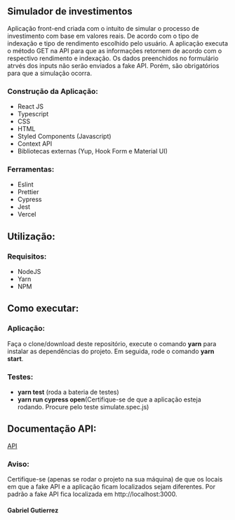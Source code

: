    <body>
   <aside>
    <h1>Simulador de investimentos</h1>
    <p>
      Aplicação front-end criada com o intuito de simular o processo de
      investimento com base em valores reais. De acordo com o tipo de indexação
      e tipo de rendimento escolhido pelo usuário. A aplicação executa o método
      GET na API para que as informações retornem de acordo com o respectivo rendimento e
      indexação. Os dados preenchidos no formulário atrvés dos inputs não serão
      enviados a fake API. Porém, são obrigatórios para que a simulação ocorra.
    </p>
   </aside>
  <aside>
    <h3>Construção da Aplicação:</h3>
    <ul>
      <li>React JS</li>
      <li>Typescript</li>
      <li>CSS</li>
      <li>HTML</li>
      <li>Styled Components (Javascript)</li>
      <li>Context API</li>
      <li>Bibliotecas externas (Yup, Hook Form e Material UI)</li>
    </ul>
  </aside>
  
  <aside>
    <h3>Ferramentas:</h3>
    <ul>
      <li>Eslint</li>
      <li>Prettier</li>
      <li>Cypress</li>
      <li>Jest</li>
      <li>Vercel</li>
    </ul>
  </aside>
  <aside>
    <h2>Utilização:</h2>
    	<h3>Requisitos:</h3>
				<ul>
					<li>NodeJS</li>
					<li>Yarn</li>
					<li>NPM</li>
				</ul>
    <h2>Como executar:</h2>
      <h3>Aplicação:</h3>
        <p>
          Faça o clone/download deste repositório, execute o comando <b>yarn</b> para
          instalar as dependências do projeto. Em seguida, rode o comando <b>yarn
          start</b>.
        </p>
    <h3>Testes:</h3>
    <ul>
      <li><b>yarn test</b> (roda a bateria de testes)</li>
      <li>
        <b>yarn run cypress open</b>(Certifique-se de que a aplicação esteja rodando.
        Procure pelo teste simulate.spec.js)
      </li>
    </ul>
    <h2>Documentação API:</h2>
    <a
      href="https://github.com/eqi-investimentos/desafio-fake-api"
      target="_blank"
      >API</a
    >
   </aside>
  <footer>
    <aside>
    <h3>Aviso:</h3>
    <p>
      Certifique-se (apenas se rodar o projeto na sua máquina) de que os locais
      em que a fake API e a aplicação ficam localizados sejam diferentes. Por
      padrão a fake API fica localizada em http://localhost:3000.
    </p>
    </aside>
    <h4>Gabriel Gutierrez</h4>
  </footer>
</body>
